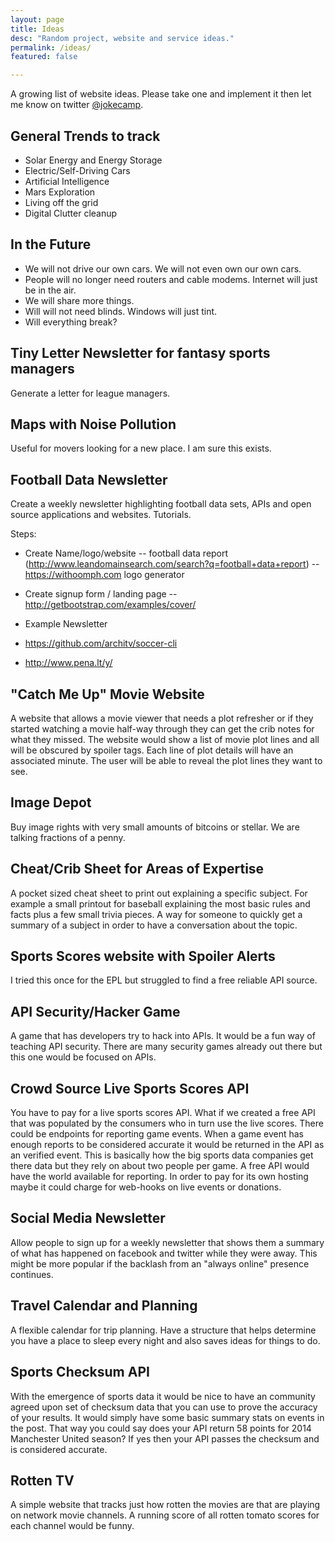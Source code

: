 ```yaml
---
layout: page
title: Ideas
desc: "Random project, website and service ideas."
permalink: /ideas/
featured: false

---
```


A growing list of website ideas. Please take one and implement it then let me know on twitter [@jokecamp](https://twitter.com/jokecamp).

## General Trends to track

- Solar Energy and Energy Storage
- Electric/Self-Driving Cars
- Artificial Intelligence
- Mars Exploration
- Living off the grid
- Digital Clutter cleanup

## In the Future

- We will not drive our own cars. We will not even own our own cars.
- People will no longer need routers and cable modems. Internet will just be in the air.
- We will share more things.
- Will will not need blinds. Windows will just tint.
- Will everything break?

## Tiny Letter Newsletter for fantasy sports managers

Generate a letter for league managers.

## Maps with Noise Pollution

Useful for movers looking for a new place. I am sure this exists.

## Football Data Newsletter

Create a weekly newsletter highlighting football data sets, APIs and open source applications and websites. Tutorials.

Steps:

- Create Name/logo/website
-- football data report (http://www.leandomainsearch.com/search?q=football+data+report)
-- https://withoomph.com logo generator
- Create signup form / landing page
-- http://getbootstrap.com/examples/cover/
- Example Newsletter

 - https://github.com/architv/soccer-cli
 - http://www.pena.lt/y/


## "Catch Me Up" Movie Website

A website that allows a movie viewer that needs a plot refresher or if they started watching a movie half-way through they can get the crib notes for what they missed. The website would show a list of movie plot lines and all will be obscured by spoiler tags. Each line of plot details will have an associated minute. The user will be able to reveal the plot lines they want to see.

## Image Depot

Buy image rights with very small amounts of bitcoins or stellar. We are talking fractions of a penny.

## Cheat/Crib Sheet for Areas of Expertise

A pocket sized cheat sheet to print out explaining a specific subject. For example a small printout for baseball explaining the most basic rules and facts plus a few small trivia pieces. A way for someone to quickly get a summary of a subject in order to have a conversation about the topic.

## Sports Scores website with Spoiler Alerts

I tried this once for the EPL but struggled to find a free reliable API source.

## API Security/Hacker Game

A game that has developers try to hack into APIs. It would be a fun way of teaching API security. There are many security games already out there but this one would be focused on APIs.

## Crowd Source Live Sports Scores API

You have to pay for a live sports scores API. What if we created a free API that was populated by the consumers who in turn use the live scores. There could be endpoints for reporting game events. When a game event has enough reports to be considered accurate it would be returned in the API as an verified event. This is basically how the big sports data companies get there data but they rely on about two people per game. A free API would have the world available for reporting. In order to pay for its own hosting maybe it could charge for web-hooks on live events or donations.

## Social Media Newsletter

Allow people to sign up for a weekly newsletter that shows them a summary of what has happened on facebook and twitter while they were away. This might be more popular if the backlash from an "always online" presence continues.

## Travel Calendar and Planning

A flexible calendar for trip planning. Have a structure that helps determine you have a place to sleep every night and also saves ideas for things to do.

## Sports Checksum API

With the emergence of sports data it would be nice to have an community agreed upon set of checksum data that you can use to prove the accuracy of your results. It would simply have some basic summary stats on events in the post. That way you could say does your API return 58 points for 2014 Manchester United season? If yes then your API passes the checksum and is considered accurate.

## Rotten TV

A simple website that tracks just how rotten the movies are that are playing on network movie channels. A running score of all rotten tomato scores for each channel would be funny.
